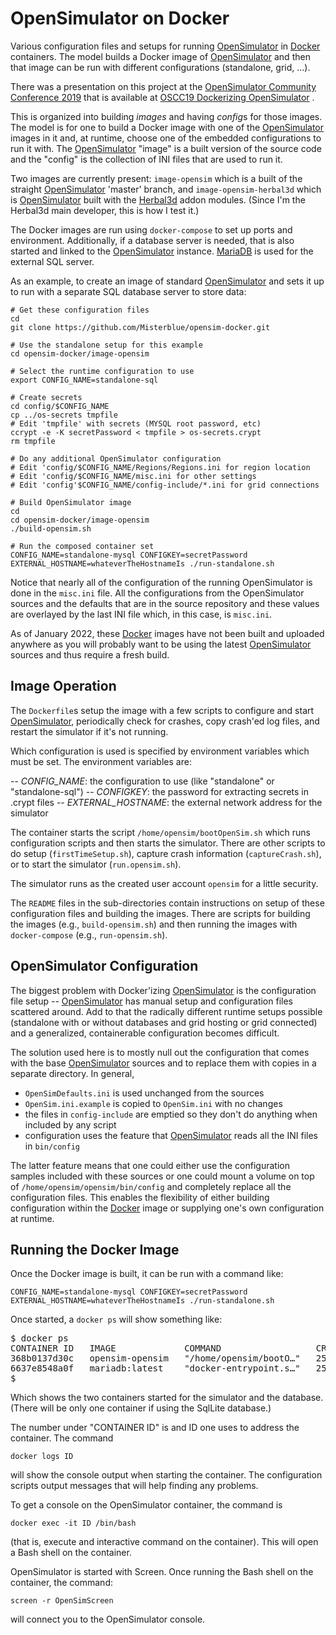 # OpenSimulator on Docker

Various configuration files and setups for running [OpenSimulator] in
[Docker] containers. The model builds a Docker image of [OpenSimulator]
and then that image can be run with different configurations (standalone,
grid, ...).

There was a presentation on this project at the
[OpenSimulator Community Conference 2019](https://conference.opensimulator.org/2019/)
that is available at
[OSCC19 Dockerizing OpenSimulator](https://www.youtube.com/watch?v=-EnTepHqLA4) .

This is organized into building *images* and having *config*s for those images.
The model is for one to build a Docker image with one of the [OpenSimulator]
images in it and, at runtime, choose one of the embedded configurations to
run it with. The [OpenSimulator] "image" is a built version of the source
code and the "config" is the collection of INI files that are used to run it.

Two images are currently present: `image-opensim` which is a built of the
straight [OpenSimulator] 'master' branch,
and `image-opensim-herbal3d` which is [OpenSimulator] built with
the [Herbal3d] addon modules.
(Since I'm the Herbal3d main developer, this is how I test it.)

The Docker images are run using `docker-compose` to set up ports
and environment. Additionally, if a database server is needed,
that is also started and linked to the [OpenSimulator] instance.
[MariaDB] is used for the external SQL server.

As an example, to create an image of standard [OpenSimulator]
and sets it up to run with a separate SQL database server to
store data:

```
# Get these configuration files
cd
git clone https://github.com/Misterblue/opensim-docker.git

# Use the standalone setup for this example
cd opensim-docker/image-opensim

# Select the runtime configuration to use
export CONFIG_NAME=standalone-sql

# Create secrets
cd config/$CONFIG_NAME
cp ../os-secrets tmpfile
# Edit 'tmpfile' with secrets (MYSQL root password, etc)
ccrypt -e -K secretPassword < tmpfile > os-secrets.crypt
rm tmpfile

# Do any additional OpenSimulator configuration
# Edit 'config/$CONFIG_NAME/Regions/Regions.ini for region location
# Edit 'config/$CONFIG_NAME/misc.ini for other settings
# Edit 'config'$CONFIG_NAME/config-include/*.ini for grid connections

# Build OpenSimulator image
cd
cd opensim-docker/image-opensim
./build-opensim.sh

# Run the composed container set
CONFIG_NAME=standalone-mysql CONFIGKEY=secretPassword EXTERNAL_HOSTNAME=whateverTheHostnameIs ./run-standalone.sh
```

Notice that nearly all of the configuration of the running OpenSimulator
is done in the `misc.ini` file. All the configurations from the OpenSimulator
sources and the defaults that are in the source repository and these values
are overlayed by the last INI file which, in this case, is `misc.ini`.

As of January 2022, these [Docker] images have not been built and uploaded
anywhere as you will probably want to be using the latest [OpenSimulator]
sources and thus require a fresh build.

## Image Operation

The `Dockerfile`s setup the image with a few scripts to configure and start
[OpenSimulator], periodically check for crashes, copy crash'ed log files,
and restart the simulator if it's not running.

Which configuration is used is specified by environment variables which 
must be set. The environment variables are:

-- *CONFIG_NAME*: the configuration to use (like "standalone" or "standalone-sql")
-- *CONFIGKEY*: the password for extracting secrets in .crypt files
-- *EXTERNAL_HOSTNAME*: the external network address for the simulator

The container starts the script `/home/opensim/bootOpenSim.sh` which runs
configuration scripts and then starts the simulator. There are other scripts
to do setup (`firstTimeSetup.sh`), capture crash information (`captureCrash.sh`),
or to start the simulator (`run.opensim.sh`). 

The simulator runs as the created user account `opensim` for a little security.

The `README` files in the sub-directories contain instructions on setup
of these configuration files and building the images. There are scripts
for building the images (e.g., `build-opensim.sh`) and then running
the images with `docker-compose` (e.g., `run-opensim.sh`).

## OpenSimulator Configuration

The biggest problem with Docker'izing [OpenSimulator] is the configuration
file setup -- [OpenSimulator] has manual setup and configuration files
scattered around. Add to that the radically different runtime setups possible
(standalone with or without databases and grid hosting or grid connected)
and a generalized, containerable configuration becomes difficult.

The solution used here is to mostly null out the configuration that comes
with the base [OpenSimulator] sources and to replace them with copies in
a separate directory. In general,

- `OpenSimDefaults.ini` is used unchanged from  the sources
- `OpenSim.ini.example` is copied to `OpenSim.ini` with no changes
- the files in `config-include` are emptied so they don't do anything when included by any script
- configuration uses the feature that [OpenSimulator] reads all the INI files in `bin/config`

The latter feature means that one could either use the configuration samples included
with these sources or one could mount a volume on top of `/home/opensim/opensim/bin/config`
and completely replace all the configuration files. This enables the flexibility
of either building configuration within the [Docker] image or supplying one's
own configuration at runtime.

## Running the Docker Image

Once the Docker image is built, it can be run with a command like:

```
CONFIG_NAME=standalone-mysql CONFIGKEY=secretPassword EXTERNAL_HOSTNAME=whateverTheHostnameIs ./run-standalone.sh
```

Once started, a `docker ps` will show something like:

<pre>
$ docker ps
CONTAINER ID   IMAGE             COMMAND                  CREATED          STATUS          PORTS                                                                                                                                                                                                                                                              NAMES
368b0137d30c   opensim-opensim   "/home/opensim/bootO…"   25 minutes ago   Up 25 minutes   0.0.0.0:8002->8002/tcp, 0.0.0.0:8002->8002/udp, :::8002->8002/tcp, :::8002->8002/udp, 0.0.0.0:9000->9000/tcp, 0.0.0.0:9000->9000/udp, :::9000->9000/tcp, :::9000->9000/udp, 0.0.0.0:9010->9010/tcp, 0.0.0.0:9010->9010/udp, :::9010->9010/tcp, :::9010->9010/udp   opensim-standalone_opensim_1
6637e8548a0f   mariadb:latest    "docker-entrypoint.s…"   25 minutes ago   Up 25 minutes   3306/tcp                                                                                                                                                                                                                                                           opensim-standalone_dbservice_1
$ 
</pre>

Which shows the two containers started for the simulator and the database. (There will be only one container if using the SqlLite database.)

The number under "CONTAINER ID" is and ID one uses to address the container. The command

```
docker logs ID
```

will show the console output when starting the container. The configuration scripts output messages that will help finding any problems.

To get a console on the OpenSimulator container, the command is

```
docker exec -it ID /bin/bash
```

(that is, execute and interactive command on the container). This will open a Bash shell on the container.

OpenSimulator is started with Screen. Once running the Bash shell on the container, the command:

```
screen -r OpenSimScreen
```

will connect you to the OpenSimulator console.

[OpenSimulator]: https://opensimulator.org
[Docker]: https://www.docker.com
[Herbal3d]: https://www.herbal3d.org
[MariaDB]: https://mariadb.org/

